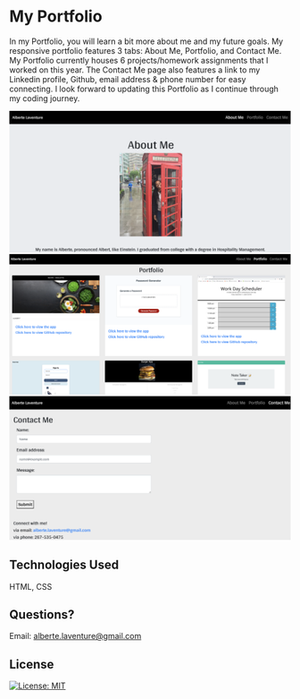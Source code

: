 # My Portfolio

In my Portfolio, you will learn a bit more about me and my future goals. My responsive portfolio features 3 tabs: About Me, Portfolio, and Contact Me. My Portfolio currently houses 6 projects/homework assignments that I worked on this year. The Contact Me page also features a link to my Linkedin profile, Github, email address & phone number for easy connecting. I look forward to updating this Portfolio as I continue through my coding journey.


![About Me Image](Assets/AboutMe.png)
![Portfolio Image](Assets/Portfolio.png)
![Contact Me Image](Assets/ContactMe.png)


## Technologies Used
HTML, CSS


## Questions?
Email: alberte.laventure@gmail.com

## License
[![License: MIT](https://img.shields.io/badge/License-MIT-yellow.svg)](https://opensource.org/licenses/MIT)
